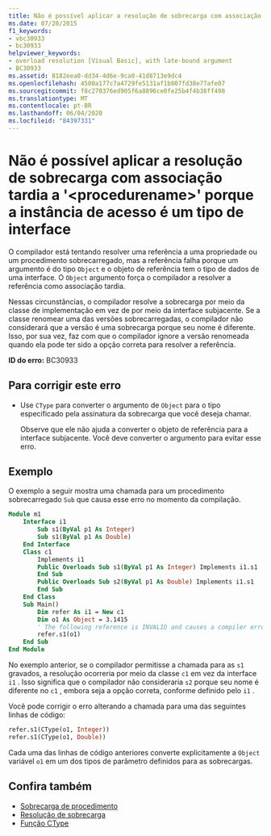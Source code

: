 ```yaml
---
title: Não é possível aplicar a resolução de sobrecarga com associação tardia a '<procedurename>' porque a instância de acesso é um tipo de interface
ms.date: 07/20/2015
f1_keywords:
- vbc30933
- bc30933
helpviewer_keywords:
- overload resolution [Visual Basic], with late-bound argument
- BC30933
ms.assetid: 8182eea0-dd34-4d6e-9ca0-41d8713e9dc4
ms.openlocfilehash: 4500a177c7a4729fe5131af1b007fd38e77afe07
ms.sourcegitcommit: f8c270376ed905f6a8896ce0fe25b4f4b38ff498
ms.translationtype: MT
ms.contentlocale: pt-BR
ms.lasthandoff: 06/04/2020
ms.locfileid: "84397331"
---
```

# <a name="latebound-overload-resolution-cannot-be-applied-to-procedurename-because-the-accessing-instance-is-an-interface-type"></a>Não é possível aplicar a resolução de sobrecarga com associação tardia a '\<procedurename>' porque a instância de acesso é um tipo de interface

O compilador está tentando resolver uma referência a uma propriedade ou um procedimento sobrecarregado, mas a referência falha porque um argumento é do tipo `Object` e o objeto de referência tem o tipo de dados de uma interface. O `Object` argumento força o compilador a resolver a referência como associação tardia.

Nessas circunstâncias, o compilador resolve a sobrecarga por meio da classe de implementação em vez de por meio da interface subjacente. Se a classe renomear uma das versões sobrecarregadas, o compilador não considerará que a versão é uma sobrecarga porque seu nome é diferente. Isso, por sua vez, faz com que o compilador ignore a versão renomeada quando ela pode ter sido a opção correta para resolver a referência.

**ID do erro:** BC30933

## <a name="to-correct-this-error"></a>Para corrigir este erro

- Use `CType` para converter o argumento de `Object` para o tipo especificado pela assinatura da sobrecarga que você deseja chamar.

  Observe que ele não ajuda a converter o objeto de referência para a interface subjacente. Você deve converter o argumento para evitar esse erro.

## <a name="example"></a>Exemplo

O exemplo a seguir mostra uma chamada para um procedimento sobrecarregado `Sub` que causa esse erro no momento da compilação.

```vb
Module m1
    Interface i1
        Sub s1(ByVal p1 As Integer)
        Sub s1(ByVal p1 As Double)
    End Interface
    Class c1
        Implements i1
        Public Overloads Sub s1(ByVal p1 As Integer) Implements i1.s1
        End Sub
        Public Overloads Sub s2(ByVal p1 As Double) Implements i1.s1
        End Sub
    End Class
    Sub Main()
        Dim refer As i1 = New c1
        Dim o1 As Object = 3.1415
        ' The following reference is INVALID and causes a compiler error.
        refer.s1(o1)
    End Sub
End Module
```

No exemplo anterior, se o compilador permitisse a chamada para as `s1` gravados, a resolução ocorreria por meio da classe `c1` em vez da interface `i1` . Isso significa que o compilador não consideraria `s2` porque seu nome é diferente no `c1` , embora seja a opção correta, conforme definido pelo `i1` .

Você pode corrigir o erro alterando a chamada para uma das seguintes linhas de código:

```vb
refer.s1(CType(o1, Integer))
refer.s1(CType(o1, Double))
```

Cada uma das linhas de código anteriores converte explicitamente a `Object` variável `o1` em um dos tipos de parâmetro definidos para as sobrecargas.

## <a name="see-also"></a>Confira também

- [Sobrecarga de procedimento](../../programming-guide/language-features/procedures/procedure-overloading.md)
- [Resolução de sobrecarga](../../programming-guide/language-features/procedures/overload-resolution.md)
- [Função CType](../functions/ctype-function.md)
